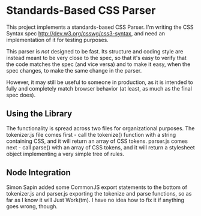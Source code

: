 Standards-Based CSS Parser
==========================

This project implements a standards-based CSS Parser.
I'm writing the CSS Syntax spec <http://dev.w3.org/csswg/css3-syntax>,
and need an implementation of it for testing purposes.

This parser is *not* designed to be fast.
Its structure and coding style are instead meant to be very close to the spec,
so that it's easy to verify that the code matches the spec
(and vice versa)
and to make it easy,
when the spec changes,
to make the same change in the parser.

However, it may still be useful to someone in production,
as it is intended to fully and completely match browser behavior
(at least, as much as the final spec does).

Using the Library
-----------------

The functionality is spread across two files for organizational purposes.
The tokenizer.js file comes first - 
call the tokenize() function with a string containing CSS,
and it will return an array of CSS tokens.
parser.js comes next - 
call parse() with an array of CSS tokens,
and it will return a stylesheet object
implementing a very simple tree of rules.

Node Integration
----------------

Simon Sapin added some CommonJS export statements to the bottom of tokenizer.js and parser.js
exporting the tokenize and parse functions,
so as far as I know it will Just Work(tm).
I have no idea how to fix it if anything goes wrong, though.